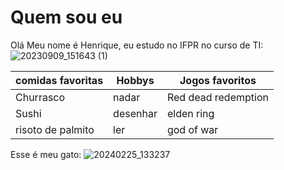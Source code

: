 # Quem sou eu

Olá Meu nome é Henrique, eu estudo no IFPR no curso de TI:
![20230909_151643 (1)](https://github.com/user-attachments/assets/f65969e5-9841-4e58-a89d-ce0dd1dc56ee)


| comidas favoritas       | Hobbys       | Jogos favoritos      |
| -------------- | -------------- | -------------- |
| Churrasco    | nadar    | Red dead redemption    |
| Sushi   | desenhar    |  elden ring   |
| risoto de palmito    | ler    | god of war    |


Esse é meu gato:
![20240225_133237](https://github.com/user-attachments/assets/559e4c35-26a9-4a2a-b213-90953040c2d4)
